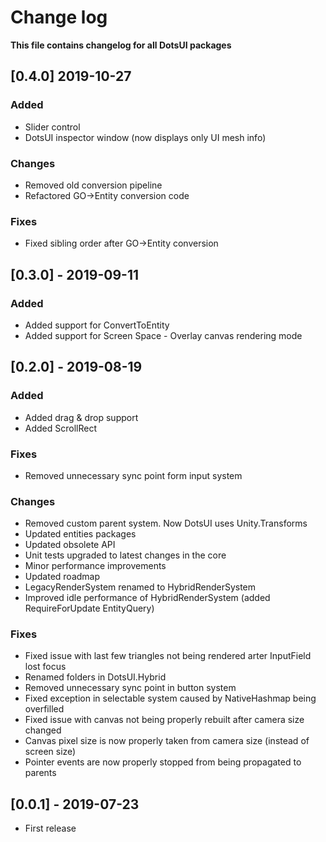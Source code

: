 # Change log

**This file contains changelog for all DotsUI packages**

## [0.4.0] 2019-10-27

### Added

* Slider control
* DotsUI inspector window (now displays only UI mesh info)

### Changes

* Removed old conversion pipeline
* Refactored GO->Entity conversion code

### Fixes

* Fixed sibling order after GO->Entity conversion

## [0.3.0] - 2019-09-11

### Added

* Added support for ConvertToEntity
* Added support for Screen Space - Overlay canvas rendering mode


## [0.2.0] - 2019-08-19

### Added

* Added drag & drop support
* Added ScrollRect

### Fixes

* Removed unnecessary sync point form input system

### Changes

* Removed custom parent system. Now DotsUI uses Unity.Transforms
* Updated entities packages
* Updated obsolete API
* Unit tests upgraded to latest changes in the core
* Minor performance improvements
* Updated roadmap
* LegacyRenderSystem renamed to HybridRenderSystem
* Improved idle performance of HybridRenderSystem (added RequireForUpdate EntityQuery)

### Fixes

* Fixed issue with last few triangles not being rendered arter InputField lost focus
* Renamed folders in DotsUI.Hybrid
* Removed unnecessary sync point in button system
* Fixed exception in selectable system caused by NativeHashmap being overfilled
* Fixed issue with canvas not being properly rebuilt after camera size changed
* Canvas pixel size is now properly taken from camera size (instead of screen size)
* Pointer events are now properly stopped from being propagated to parents


## [0.0.1] - 2019-07-23

 * First release